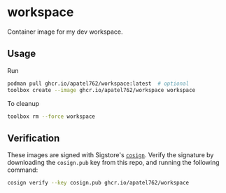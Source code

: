 # workspace

Container image for my dev workspace.

## Usage

Run

```bash
podman pull ghcr.io/apatel762/workspace:latest  # optional
toolbox create --image ghcr.io/apatel762/workspace workspace
```

To cleanup

```bash
toolbox rm --force workspace
```

## Verification

These images are signed with Sigstore's [`cosign`](https://docs.sigstore.dev/cosign/overview/). Verify the signature by downloading the `cosign.pub` key from this repo, and running the following command:

```bash
cosign verify --key cosign.pub ghcr.io/apatel762/workspace
```
